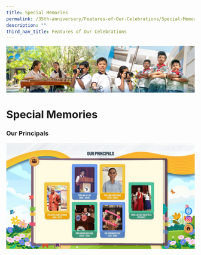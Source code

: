 ```yaml
---
title: Special Memories
permalink: /35th-anniversary/Features-of-Our-Celebrations/Special-Memories/
description: ""
third_nav_title: Features of Our Celebrations
---
```

![](/images/AboutUs.jpg)


Special Memories
================

### **Our Principals**


![](/images/OurPrincipals.gif)